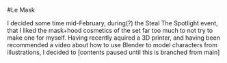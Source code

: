 #Le Mask

I decided some time mid-February, during(?) the Steal The Spotlight event, that I liked the mask+hood cosmetics of the set far too much to not try to make one for myself. Having recently aquired a 3D printer, and having been recommended a video about how to use Blender to model characters from illustrations, I decided to [contents paused until this is branched from main]